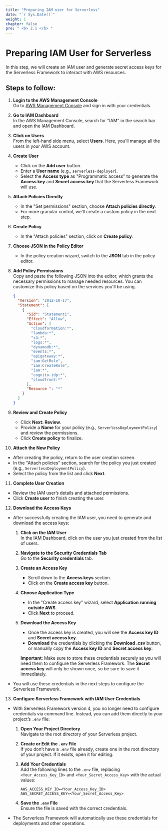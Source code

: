 ```yaml
---
title: "Preparing IAM user for Serverless"
date: "`r Sys.Date()`"
weight: 1
chapter: false
pre: " <b> 2.1 </b> "
---
```


# Preparing IAM User for Serverless

In this step, we will create an IAM user and generate secret access keys for the Serverless Framework to interact with AWS resources.

## Steps to follow:

1. **Login to the AWS Management Console**  
   Go to [AWS Management Console](https://aws.amazon.com/console/) and sign in with your credentials.

2. **Go to IAM Dashboard**  
   In the AWS Management Console, search for "IAM" in the search bar and open the IAM Dashboard.

3. **Click on Users**  
   From the left-hand side menu, select **Users**. Here, you'll manage all the users in your AWS account.

4. **Create User**

   - Click on the **Add user** button.
   - Enter a **User name** (e.g., `serverless-deployer`).
   - Select the **Access type** as "Programmatic access" to generate the **Access key** and **Secret access key** that the Serverless Framework will use.

5. **Attach Policies Directly**

   - In the "Set permissions" section, choose **Attach policies directly**.
   - For more granular control, we'll create a custom policy in the next step.

6. **Create Policy**

   - In the "Attach policies" section, click on **Create policy**.

7. **Choose JSON in the Policy Editor**

   - In the policy creation wizard, switch to the **JSON** tab in the policy editor.

8. **Add Policy Permissions**  
    Copy and paste the following JSON into the editor, which grants the necessary permissions to manage needed resources. You can customize this policy based on the services you'll be using.

   ```json
   {
     "Version": "2012-10-17",
     "Statement": [
       {
         "Sid": "Statement1",
         "Effect": "Allow",
         "Action": [
           "cloudformation:*",
           "lambda:*",
           "s3:*",
           "logs:*",
           "dynamodb:*",
           "events:*",
           "apigateway:*",
           "iam:GetRole",
           "iam:CreateRole",
           "iam:*",
           "cognito-idp:*",
           "cloudfront:*"
         ],
         "Resource ": "*"
       }
     ]
   }
   ```

9. **Review and Create Policy**

   - Click **Next: Review**.
   - Provide a **Name** for your policy (e.g., `ServerlessDeploymentPolicy`) and review the permissions.
   - Click **Create policy** to finalize.

10. **Attach the New Policy**

- After creating the policy, return to the user creation screen.
- In the "Attach policies" section, search for the policy you just created (e.g., `ServerlessDeploymentPolicy`).
- Select the policy from the list and click **Next**.

11. **Complete User Creation**

- Review the IAM user’s details and attached permissions.
- Click **Create user** to finish creating the user.

12. **Download the Access Keys**

- After successfully creating the IAM user, you need to generate and download the access keys:

  1.  **Click on the IAM User**  
      In the IAM Dashboard, click on the user you just created from the list of users.

  2.  **Navigate to the Security Credentials Tab**  
      Go to the **Security credentials** tab.

  3.  **Create an Access Key**

      - Scroll down to the **Access keys** section.
      - Click on the **Create access key** button.

  4.  **Choose Application Type**

      - In the "Create access key" wizard, select **Application running outside AWS**.
      - Click **Next** to proceed.

  5.  **Download the Access Key**

      - Once the access key is created, you will see the **Access key ID** and **Secret access key**.
      - **Download** the credentials by clicking the **Download .csv** button, or manually copy the **Access key ID** and **Secret access key**.

      **Important**: Make sure to store these credentials securely as you will need them to configure the Serverless Framework. The **Secret access key** will only be shown once, so be sure to save it immediately.

- You will use these credentials in the next steps to configure the Serverless Framework.

13. **Configure Serverless Framework with IAM User Credentials**

- With Serverless Framework version 4, you no longer need to configure credentials via command line. Instead, you can add them directly to your project’s `.env` file:

  1.  **Open Your Project Directory**  
      Navigate to the root directory of your Serverless project.

  2.  **Create or Edit the `.env` File**  
      If you don’t have a `.env` file already, create one in the root directory of your project. If it exists, open it for editing.

  3.  **Add Your Credentials**  
      Add the following lines to the `.env` file, replacing `<Your_Access_Key_ID>` and `<Your_Secret_Access_Key>` with the actual values:

      ```plaintext
      AWS_ACCESS_KEY_ID=<Your_Access_Key_ID>
      AWS_SECRET_ACCESS_KEY=<Your_Secret_Access_Key>
      ```

  4.  **Save the `.env` File**  
      Ensure the file is saved with the correct credentials.

- The Serverless Framework will automatically use these credentials for deployments and other operations.
